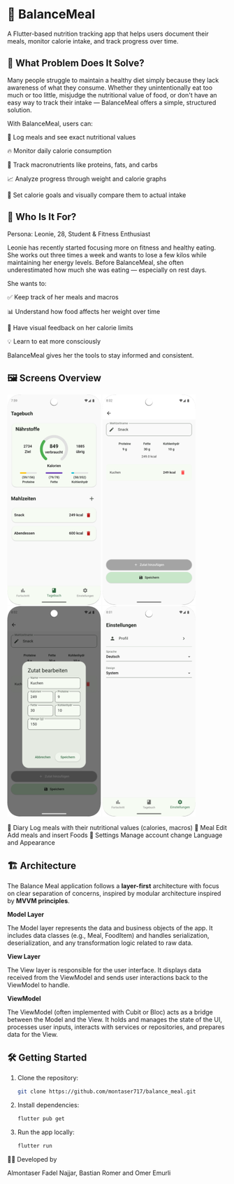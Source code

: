 # 🥗 BalanceMeal
A Flutter-based nutrition tracking app that helps users document their meals, monitor calorie intake, and track progress over time.

## 🧩 What Problem Does It Solve?
Many people struggle to maintain a healthy diet simply because they lack awareness of what they consume. Whether they unintentionally eat too much or too little, misjudge the nutritional value of food, or don't have an easy way to track their intake — BalanceMeal offers a simple, structured solution.

With BalanceMeal, users can:

📝 Log meals and see exact nutritional values

🔥 Monitor daily calorie consumption

🧮 Track macronutrients like proteins, fats, and carbs

📈 Analyze progress through weight and calorie graphs

🎯 Set calorie goals and visually compare them to actual intake

## 🎯 Who Is It For?
Persona: Leonie, 28, Student & Fitness Enthusiast

Leonie has recently started focusing more on fitness and healthy eating. She works out three times a week and wants to lose a few kilos while maintaining her energy levels.
Before BalanceMeal, she often underestimated how much she was eating — especially on rest days.

She wants to:

✅ Keep track of her meals and macros

📊 Understand how food affects her weight over time

👀 Have visual feedback on her calorie limits

💡 Learn to eat more consciously

BalanceMeal gives her the tools to stay informed and consistent.

## 🖼 Screens Overview

<a href="https://raw.githubusercontent.com/montaser717/balance_meal/main/assets/github/diary_view.png"><img src="assets/github/diary_view.png" alt="Diary Screen" height="480px"/></a>
<a href="https://raw.githubusercontent.com/montaser717/balance_meal/main/assets/github/meal_edit_view.png"><img src="assets/github/meal_edit_view.png" alt="Diary Screen" height="480px"/></a>
<a href="https://raw.githubusercontent.com/montaser717/balance_meal/main/assets/github/food_item_screen.png"><img src="assets/github/food_item_screen.png" alt="Diary Screen" height="480px"/></a>
<a href="https://raw.githubusercontent.com/montaser717/balance_meal/main/assets/github/settings_screen.png"><img src="assets/github/settings_screen.png" alt="Settings Screen" height="480px"/></a>


📓 Diary	Log meals with their nutritional values (calories, macros)
📝 Meal Edit Add meals and insert Foods
👤 Settings	Manage account change Language and Appearance



## 🏗 Architecture

The Balance Meal application follows a **layer-first** architecture with focus on clear separation of concerns, inspired by modular architecture inspired by **MVVM principles**.

**Model Layer**

The Model layer represents the data and business objects of the app.
It includes data classes (e.g., Meal, FoodItem) and handles serialization, deserialization, and any transformation logic related to raw data.

**View Layer**

The View layer is responsible for the user interface.
It displays data received from the ViewModel and sends user interactions back to the ViewModel to handle.

**ViewModel**

The ViewModel (often implemented with Cubit or Bloc) acts as a bridge between the Model and the View.
It holds and manages the state of the UI, processes user inputs, interacts with services or repositories, and prepares data for the View.



## 🛠️ Getting Started

1. Clone the repository:
   ```bash
   git clone https://github.com/montaser717/balance_meal.git
   ```
2. Install dependencies:
   ```bash
   flutter pub get
   ```
3. Run the app locally:
   ```bash
   flutter run
   ```



👨‍💻 Developed by


Almontaser Fadel Najjar,  Bastian Romer and Omer Emurli
